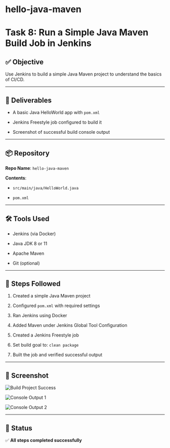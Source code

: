 # hello-java-maven

# Task 8: Run a Simple Java Maven Build Job in Jenkins

## ✅ Objective

Use Jenkins to build a simple Java Maven project to understand the basics of CI/CD.

---

## 📂 Deliverables

- A basic Java HelloWorld app with `pom.xml`
  
- Jenkins Freestyle job configured to build it
  
- Screenshot of successful build console output

---

## 📦 Repository

**Repo Name**: `hello-java-maven`

**Contents**:

- `src/main/java/HelloWorld.java`
  
- `pom.xml`

---

## 🛠 Tools Used

- Jenkins (via Docker)
  
- Java JDK 8 or 11
  
- Apache Maven
  
- Git (optional)

---

## 🧭 Steps Followed

1. Created a simple Java Maven project
   
2. Configured `pom.xml` with required settings
 
3. Ran Jenkins using Docker
 
4. Added Maven under Jenkins Global Tool Configuration
 
5. Created a Jenkins Freestyle job
 
6. Set build goal to: `clean package`
 
7. Built the job and verified successful output

---

## 📸 Screenshot



![Build Project Success](https://github.com/user-attachments/assets/ca2bb67e-24d5-4d60-a898-5246551ce4e0)





![Console Output 1](https://github.com/user-attachments/assets/02b55cc3-6aa2-42b8-aa13-e191e64be78d)






![Console Output 2](https://github.com/user-attachments/assets/2de1fc70-337e-4f4b-ba3d-767770677974)






---

## 📍 Status

✅ **All steps completed successfully**
